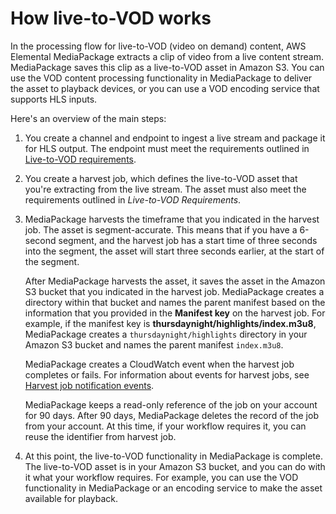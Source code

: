 # How live\-to\-VOD works<a name="ltov-how"></a>

In the processing flow for live\-to\-VOD \(video on demand\) content, AWS Elemental MediaPackage extracts a clip of video from a live content stream\. MediaPackage saves this clip as a live\-to\-VOD asset in Amazon S3\. You can use the VOD content processing functionality in MediaPackage to deliver the asset to playback devices, or you can use a VOD encoding service that supports HLS inputs\. 

Here's an overview of the main steps:

1. You create a channel and endpoint to ingest a live stream and package it for HLS output\. The endpoint must meet the requirements outlined in [Live\-to\-VOD requirements](ltov-reqmts.md)\.

1. You create a harvest job, which defines the live\-to\-VOD asset that you're extracting from the live stream\. The asset must also meet the requirements outlined in *Live\-to\-VOD Requirements*\.

1. MediaPackage harvests the timeframe that you indicated in the harvest job\. The asset is segment\-accurate\. This means that if you have a 6\-second segment, and the harvest job has a start time of three seconds into the segment, the asset will start three seconds earlier, at the start of the segment\.

   After MediaPackage harvests the asset, it saves the asset in the Amazon S3 bucket that you indicated in the harvest job\. MediaPackage creates a directory within that bucket and names the parent manifest based on the information that you provided in the **Manifest key** on the harvest job\. For example, if the manifest key is **thursdaynight/highlights/index\.m3u8**, MediaPackage creates a `thursdaynight/highlights` directory in your Amazon S3 bucket and names the parent manifest `index.m3u8`\.

   MediaPackage creates a CloudWatch event when the harvest job completes or fails\. For information about events for harvest jobs, see [Harvest job notification events](cloudwatch-events-example.md#hj-status-events)\.

   MediaPackage keeps a read\-only reference of the job on your account for 90 days\. After 90 days, MediaPackage deletes the record of the job from your account\. At this time, if your workflow requires it, you can reuse the identifier from harvest job\.

1. At this point, the live\-to\-VOD functionality in MediaPackage is complete\. The live\-to\-VOD asset is in your Amazon S3 bucket, and you can do with it what your workflow requires\. For example, you can use the VOD functionality in MediaPackage or an encoding service to make the asset available for playback\.